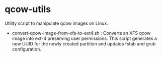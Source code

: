 # qcow-utils


Utility script to manipulate qcow images on Linux.

- convert-qcow-image-from-xfs-to-ext4.sh : Converts an XFS qcow image into ext-4 preserving user permissions.
  This script generates a new UUID for the newly created partition and updates fstab and grub configuration.
